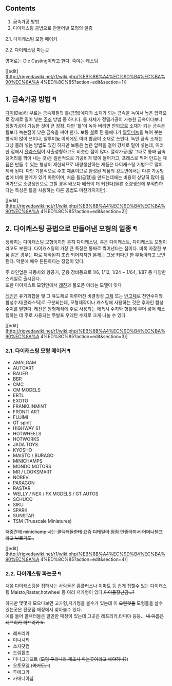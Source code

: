 ## Contents

    

1. 금속가공 방법 
2. 다이캐스팅 공법으로 만들어낸 모형의 일종 
    

2.1. 다이캐스팅 모형 메이커

2.2. 다이캐스팅 파는곳

영어로는 Die Casting이라고 한다. <del>죽이는 캐스팅</del>

[[edit](http://rigvedawiki.net/r1/wiki.php/%EB%8B%A4%EC%9D%B4%EC%BA%90%EC%8A%A
4%ED%8C%85?action=edit&section=1)]

## 1. 금속가공 방법 ¶

[다이](%EB%8B%A4%EC%9D%B4.md)(Die)라 부르는 금속재질의 틀(금형)에다가 소재가 되는 금속을 녹여서 높은 압력으로
강제로 밀어 넣는 [주조](%EC%A3%BC%EC%A1%B0.md) 방법 중 하나다. 틀 자체가 정밀가공이 가능한 금속이다보니
정밀가공이 가능한 것이 큰 장점. 다만 '틀'이 녹아 버리면 안되므로 소재가 되는 금속은 틀보다 녹는점이 낮은 금속을 써야 한다. 보통
[철](%EC%B2%A0.md)로 된 틀에다가
[알루미늄](%EC%95%8C%EB%A3%A8%EB%AF%B8%EB%8A%84.md)을 녹여 붓는 방식이 많이 쓰이나, 알루미늄
이외에도 여러 합금이 소재로 쓰인다. 녹인 금속 소재는 그냥 흘려 넣는 방법도 있긴 하지만 보통은 높은 압력을 걸어 강제로 밀어 넣는데,
이러한 점에서 [플라스틱](%ED%94%8C%EB%9D%BC%EC%8A%A4%ED%8B%B1.md)이 사출성형하고도 비슷한 점이 많다.
절삭가공(말 그대로 통짜 금속 덩어리를 깎아 내는 것)은 일반적으로 가공비가 많이 들어가고, 프레스로 찍어 만드는 제품은 만들 수 있는
형상이 제한되므로 대량생산하는 제품은 다이캐스팅 기법으로 많이 제작 된다. 다만 기본적으로 주조 제품이므로 완성된 제품의 강도면에서는 다른
가공방법에 비해 한계가 있기 마련이며, 처음 틀(금형)을 만드는데에는 비용이 상당히 많이 들어가므로 소량생산으로 그칠 경우 배보다 배꼽이 더
커진다(물론 소량생산에 부적합하다는 특성은 틀을 사용하는 다른 공법도 마찬가지지만).

  

[[edit](http://rigvedawiki.net/r1/wiki.php/%EB%8B%A4%EC%9D%B4%EC%BA%90%EC%8A%A
4%ED%8C%85?action=edit&section=2)]

## 2. 다이캐스팅 공법으로 만들어낸 모형의 일종 ¶

정확히는 다이캐스팅 모형이지만 흔히 다이캐스팅, 혹은 다이캐스트, 다이캐스트 모형이라고도 부른다. 다이캐스팅의 가장 큰 특징은 통짜로
찍어낸다는 점이다. 비록 자잘한 부품 같은 경우는 따로 제작된지 조립 되어지지만 본체는 그냥 커다란 한 부품이라고 보면 된다. 덕분에 매우
튼튼하다는 장점이 있다.

  

주 라인업은 자동차와 항공기, 군용 장비등으로 1/6, 1/12, 1/24 ~ 1/64, 1/87 등 다양한 스케일로 출시된다.  
또한 다이캐스트 모형안에서 [레진](%EB%A0%88%EC%A7%84.md)과 풀오픈 이라는 모델이 잇다

  
  

[레진](%EB%A0%88%EC%A7%84.md)은 유기화합물 및 그 유도체로 이루어진 비결정성
[고체](%EA%B3%A0%EC%B2%B4.md) 또는 [반고체](%EB%B0%98%EA%B3%A0%EC%B2%B4.md)로
천연수지와 합성수지(플라스틱)로 구분되는데, 모형제작이나 캐스팅에 사용하는 것은 후자인 합성수지를 말한다. 레진은 원형제작에 주로 사용되는
에폭시 수지와 형틀에 부어 넣어 캐스팅하는 데 주로 사용되는 무발포 우레탄 수지로 크게 나눌 수 있다.

  

[[edit](http://rigvedawiki.net/r1/wiki.php/%EB%8B%A4%EC%9D%B4%EC%BA%90%EC%8A%A
4%ED%8C%85?action=edit&section=3)]

### 2.1. 다이캐스팅 모형 메이커 ¶

  * AMALGAM
  * AUTOART
  * BAUER
  * BBR
  * CMC
  * CM MODELS
  * ERTL
  * EXOTO
  * FRANKLINMINT
  * FRONTI ART
  * FUJIMI
  * GT spirit
  * HIGHWAY 61
  * HOTWHEELS
  * HOTWORKS
  * JADA TOYS
  * KYOSHO
  * MAISTO / BURAGO 
  * MINICHAMPS 
  * MONDO MOTORS
  * MR / LOOKSMART
  * NOREV
  * PARAGON
  * RASTAR
  * WELLY / NEX / FX MODELS / GT AUTOS 
  * SCHUCO
  * SIKU
  * SPARK
  * SUNSTAR
  * TSM (Truescale Miniatures)   
  
  

<del>저중간에 minichamp 사는 콜렉터들한테 요즘 디테일이 점점 안좋아져서 어머니챔프 라고 부르기도..</del>

  
  
  
  

[[edit](http://rigvedawiki.net/r1/wiki.php/%EB%8B%A4%EC%9D%B4%EC%BA%90%EC%8A%A
4%ED%8C%85?action=edit&section=4)]

### 2.2. 다이캐스팅 파는곳 ¶

  
  

처음 다이캐스팅을 접하시는 사람들은 홈플러스나 이마트 등 쉽게 접할수 있는 다이캐스팅 Maisto,Rastar,hotwheel 등 여러
저가형이 있다.<del>아이들장난감...?</del>

  

하지만 몇몇개 모으다보면 고가형,저가형을 볼수가 있는데 이 <del>요런것들</del> 모형들을 살수 있는곳은 전문점 매장에서 찾아볼수
있다.  
예를 들어 콜렉터들은 알만한 매장이 있는데 그곳은 레프리카,타미야 등등... <del>내 이름은 레프리카 파프리카죠.</del>

  

  * 레프리카 
  * 미니시티 
  * 쏘자닷컴 
  * 드림휠즈 
  * 미니크래프트 (<del>모형 우리나라 제조사 파는곳이라고 해야하나?</del>)
  * 오토모델 (<del>여기도...</del>)
  * 투에그카
  * 카매니아샵  

